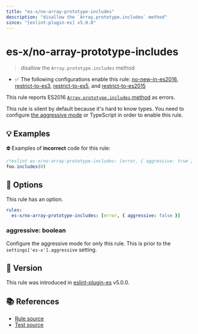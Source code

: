 ```yaml
---
title: "es-x/no-array-prototype-includes"
description: "disallow the `Array.prototype.includes` method"
since: "[eslint-plugin-es] v5.0.0"
---
```


# es-x/no-array-prototype-includes
> disallow the `Array.prototype.includes` method

- ✅ The following configurations enable this rule: [no-new-in-es2016], [restrict-to-es3], [restrict-to-es5], and [restrict-to-es2015]

This rule reports ES2016 [`Array.prototype.includes` method](https://github.com/tc39/proposal-Array.prototype.includes) as errors.

This rule is silent by default because it's hard to know types. You need to configure [the aggressive mode](../#the-aggressive-mode) or TypeScript in order to enable this rule.

## 💡 Examples

⛔ Examples of **incorrect** code for this rule:

<eslint-playground type="bad">

```js
/*eslint es-x/no-array-prototype-includes: [error, { aggressive: true }] */
foo.includes(0)
```

</eslint-playground>

## 🔧 Options

This rule has an option.

```yaml
rules:
  es-x/no-array-prototype-includes: [error, { aggressive: false }]
```

### aggressive: boolean

Configure the aggressive mode for only this rule.
This is prior to the `settings['es-x'].aggressive` setting.

## 🚀 Version

This rule was introduced in [eslint-plugin-es] v5.0.0.

[eslint-plugin-es]: https://github.com/mysticatea/eslint-plugin-es

## 📚 References

- [Rule source](https://github.com/eslint-community/eslint-plugin-es-x/blob/master/lib/rules/no-array-prototype-includes.js)
- [Test source](https://github.com/eslint-community/eslint-plugin-es-x/blob/master/tests/lib/rules/no-array-prototype-includes.js)

[no-new-in-es2016]: ../configs/index.md#no-new-in-es2016
[restrict-to-es3]: ../configs/index.md#restrict-to-es3
[restrict-to-es5]: ../configs/index.md#restrict-to-es5
[restrict-to-es2015]: ../configs/index.md#restrict-to-es2015
